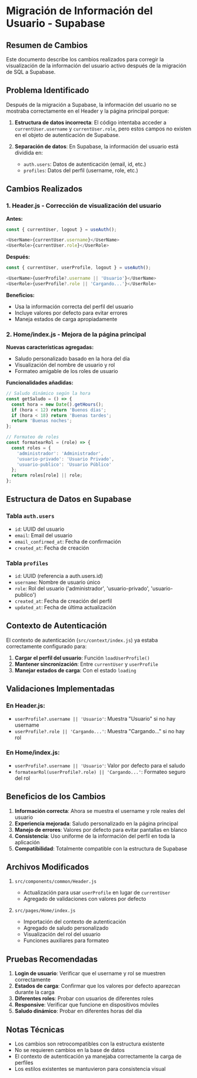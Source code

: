 # Migración de Información del Usuario - Supabase

## Resumen de Cambios

Este documento describe los cambios realizados para corregir la visualización de la información del usuario activo después de la migración de SQL a Supabase.

## Problema Identificado

Después de la migración a Supabase, la información del usuario no se mostraba correctamente en el Header y la página principal porque:

1. **Estructura de datos incorrecta**: El código intentaba acceder a `currentUser.username` y `currentUser.role`, pero estos campos no existen en el objeto de autenticación de Supabase.

2. **Separación de datos**: En Supabase, la información del usuario está dividida en:
   - `auth.users`: Datos de autenticación (email, id, etc.)
   - `profiles`: Datos del perfil (username, role, etc.)

## Cambios Realizados

### 1. Header.js - Corrección de visualización del usuario

**Antes:**
```javascript
const { currentUser, logout } = useAuth();

<UserName>{currentUser.username}</UserName>
<UserRole>{currentUser.role}</UserRole>
```

**Después:**
```javascript
const { currentUser, userProfile, logout } = useAuth();

<UserName>{userProfile?.username || 'Usuario'}</UserName>
<UserRole>{userProfile?.role || 'Cargando...'}</UserRole>
```

**Beneficios:**
- Usa la información correcta del perfil del usuario
- Incluye valores por defecto para evitar errores
- Maneja estados de carga apropiadamente

### 2. Home/index.js - Mejora de la página principal

**Nuevas características agregadas:**
- Saludo personalizado basado en la hora del día
- Visualización del nombre de usuario y rol
- Formateo amigable de los roles de usuario

**Funcionalidades añadidas:**
```javascript
// Saludo dinámico según la hora
const getSaludo = () => {
  const hora = new Date().getHours();
  if (hora < 12) return 'Buenos días';
  if (hora < 18) return 'Buenas tardes';
  return 'Buenas noches';
};

// Formateo de roles
const formatearRol = (role) => {
  const roles = {
    'administrador': 'Administrador',
    'usuario-privado': 'Usuario Privado',
    'usuario-publico': 'Usuario Público'
  };
  return roles[role] || role;
};
```

## Estructura de Datos en Supabase

### Tabla `auth.users`
- `id`: UUID del usuario
- `email`: Email del usuario
- `email_confirmed_at`: Fecha de confirmación
- `created_at`: Fecha de creación

### Tabla `profiles`
- `id`: UUID (referencia a auth.users.id)
- `username`: Nombre de usuario único
- `role`: Rol del usuario ('administrador', 'usuario-privado', 'usuario-publico')
- `created_at`: Fecha de creación del perfil
- `updated_at`: Fecha de última actualización

## Contexto de Autenticación

El contexto de autenticación (`src/context/index.js`) ya estaba correctamente configurado para:

1. **Cargar el perfil del usuario**: Función `loadUserProfile()`
2. **Mantener sincronización**: Entre `currentUser` y `userProfile`
3. **Manejar estados de carga**: Con el estado `loading`

## Validaciones Implementadas

### En Header.js:
- `userProfile?.username || 'Usuario'`: Muestra "Usuario" si no hay username
- `userProfile?.role || 'Cargando...'`: Muestra "Cargando..." si no hay rol

### En Home/index.js:
- `userProfile?.username || 'Usuario'`: Valor por defecto para el saludo
- `formatearRol(userProfile?.role) || 'Cargando...'`: Formateo seguro del rol

## Beneficios de los Cambios

1. **Información correcta**: Ahora se muestra el username y role reales del usuario
2. **Experiencia mejorada**: Saludo personalizado en la página principal
3. **Manejo de errores**: Valores por defecto para evitar pantallas en blanco
4. **Consistencia**: Uso uniforme de la información del perfil en toda la aplicación
5. **Compatibilidad**: Totalmente compatible con la estructura de Supabase

## Archivos Modificados

1. `src/components/common/Header.js`
   - Actualización para usar `userProfile` en lugar de `currentUser`
   - Agregado de validaciones con valores por defecto

2. `src/pages/Home/index.js`
   - Importación del contexto de autenticación
   - Agregado de saludo personalizado
   - Visualización del rol del usuario
   - Funciones auxiliares para formateo

## Pruebas Recomendadas

1. **Login de usuario**: Verificar que el username y rol se muestren correctamente
2. **Estados de carga**: Confirmar que los valores por defecto aparezcan durante la carga
3. **Diferentes roles**: Probar con usuarios de diferentes roles
4. **Responsive**: Verificar que funcione en dispositivos móviles
5. **Saludo dinámico**: Probar en diferentes horas del día

## Notas Técnicas

- Los cambios son retrocompatibles con la estructura existente
- No se requieren cambios en la base de datos
- El contexto de autenticación ya manejaba correctamente la carga de perfiles
- Los estilos existentes se mantuvieron para consistencia visual
